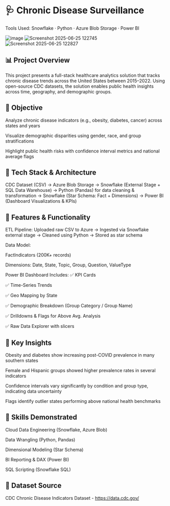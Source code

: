 # 🩺 Chronic Disease Surveillance 
Tools Used: Snowflake · Python · Azure Blob Storage · Power BI

![image](https://github.com/user-attachments/assets/52f91042-8a52-4401-b213-c55fbfefb68a)
![Screenshot 2025-06-25 122745](https://github.com/user-attachments/assets/baa1caaf-3b2a-421a-bb9f-d8ea50985863)
![Screenshot 2025-06-25 122827](https://github.com/user-attachments/assets/928234ae-0628-46bd-bb6e-d370ce61fccc)



## 📊 Project Overview
This project presents a full-stack healthcare analytics solution that tracks chronic disease trends across the United States between 2015–2022. Using open-source CDC datasets, the solution enables public health insights across time, geography, and demographic groups.

## 🚀 Objective
Analyze chronic disease indicators (e.g., obesity, diabetes, cancer) across states and years

Visualize demographic disparities using gender, race, and group stratifications

Highlight public health risks with confidence interval metrics and national average flags

## 🧱 Tech Stack & Architecture

CDC Dataset (CSV)
    ->
Azure Blob Storage
    ->
Snowflake (External Stage + SQL Data Warehouse)
    ->
Python (Pandas) for data cleaning & transformation
    ->
Snowflake (Star Schema: Fact + Dimensions)
    ->
Power BI (Dashboard Visualizations & KPIs)




## 📁 Features & Functionality
ETL Pipeline:
Uploaded raw CSV to Azure → Ingested via Snowflake external stage → Cleaned using Python → Stored as star schema

Data Model:

FactIndicators (200K+ records)

Dimensions: Date, State, Topic, Group, Question, ValueType

Power BI Dashboard Includes:
✅ KPI Cards

✅ Time-Series Trends

✅ Geo Mapping by State

✅ Demographic Breakdown (Group Category / Group Name)

✅ Drilldowns & Flags for Above Avg. Analysis

✅ Raw Data Explorer with slicers


## 📌 Key Insights
Obesity and diabetes show increasing post-COVID prevalence in many southern states

Female and Hispanic groups showed higher prevalence rates in several indicators

Confidence intervals vary significantly by condition and group type, indicating data uncertainty

Flags identify outlier states performing above national health benchmarks

## 🧠 Skills Demonstrated
Cloud Data Engineering (Snowflake, Azure Blob)

Data Wrangling (Python, Pandas)

Dimensional Modeling (Star Schema)

BI Reporting & DAX (Power BI)

SQL Scripting (Snowflake SQL)

## 📎 Dataset Source
CDC Chronic Disease Indicators Dataset - https://data.cdc.gov/
